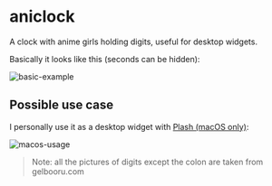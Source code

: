 # aniclock

A clock with anime girls holding digits, useful for desktop widgets.

Basically it looks like this (seconds can be hidden):

![basic-example](readme-assets/basic-example.png)



## Possible use case

I personally use it as a desktop widget with [Plash (macOS only)](https://github.com/sindresorhus/Plash):

![macos-usage](readme-assets/macos-usage.gif)



>  Note: all the pictures of digits except the colon are taken from gelbooru.com
